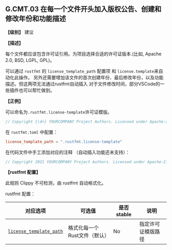 ## G.CMT.03  在每一个文件开头加入版权公告、创建和修改年份和功能描述

**【级别】** 建议

**【描述】**

每个文件都应该包含许可证引用。为项目选择合适的许可证版本.(比如, Apache 2.0, BSD, LGPL, GPL)。

可以通过 `rustfmt` 的 `license_template_path` 配置项 和 `license.template`来自动化此操作。
另外还需要增加该文件的首次创建年份、最后修改年份，以及功能描述。但这两项无法通过rustfmt自动插入
对于文件修改时间，部分VSCode的一些插件也可以帮忙做到。

**【正例】**

可以命名为`.rustfmt.license-template`许可证模版。

```rust
// Copyright {\d+} YOURCOMPANY Project Authors. Licensed under Apache-2.0.
```

在 `rustfmt.toml` 中配置：

```toml
license_template_path = ".rustfmt.license-template"
```

在代码文件中手工添加对应的注释 （自动插入功能还未支持）：

```rust
// Copyright 2021 YOURCOMPANY Project Authors. Licensed under Apache-2.0.
```

**【rustfmt 配置】**

此规则 Clippy 不可检测，由 rustfmt 自动格式化。

rustfmt 配置：

| 对应选项 | 可选值 | 是否 stable | 说明 |
| ------ | ---- | ---- | ---- | 
| [`license_template_path`](https://rust-lang.github.io/rustfmt/?#license_template_path) | 格式化每一个Rust文件（默认） | No|  指定许可证模版路径 |
